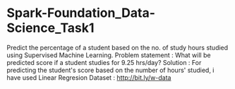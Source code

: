 # Spark-Foundation_Data-Science_Task1
Predict the percentage of a student based on the no. of study hours studied using Supervised Machine Learning. Problem statement : What will be predicted score if a student studies for 9.25 hrs/day? Solution : For predicting the student's score based on the number of hours' studied, i have used Linear Regresion Dataset : http://bit.ly/w-data
